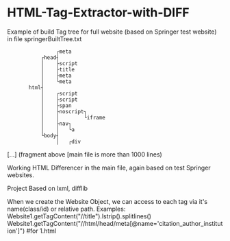 # HTML-Tag-Extractor-with-DIFF
Example of build Tag tree for full website (based on Springer test website) in file springerBuiltTree.txt

                    ┌meta
               ┌head┤
               │    ├script
               │    ├title
               │    ├meta
               │    └meta
           html┤
               │    ┌script
               │    ├script
               │    ├span
               │    ├noscript┐
               │    │        └iframe
               │    ├nav┐
               │    │   └a
               └body┤
                    │   ┌div

[...] (fragment above [main file is more than 1000 lines)

Working HTML Differencer in the main file, again based on test Springer websites.

Project Based on lxml, difflib

When we create the Website Object, we can access to each tag via it's name(class/id) or relative path.
Examples: 
Website1.getTagContent("//title").lstrip().splitlines()
Website1.getTagContent("//html/head/meta[@name='citation_author_institution']") #for 1.html

